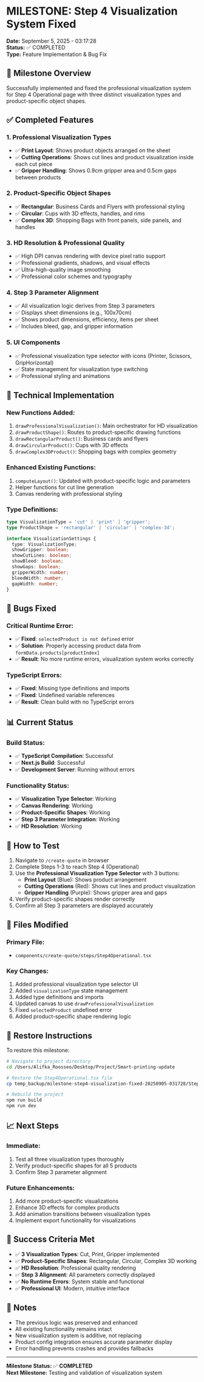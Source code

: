 # MILESTONE: Step 4 Visualization System Fixed
**Date:** September 5, 2025 - 03:17:28  
**Status:** ✅ COMPLETED  
**Type:** Feature Implementation & Bug Fix

## 🎯 **Milestone Overview**

Successfully implemented and fixed the professional visualization system for Step 4 Operational page with three distinct visualization types and product-specific object shapes.

## ✅ **Completed Features**

### 1. **Professional Visualization Types**
- ✅ **Print Layout**: Shows product objects arranged on the sheet
- ✅ **Cutting Operations**: Shows cut lines and product visualization inside each cut piece
- ✅ **Gripper Handling**: Shows 0.9cm gripper area and 0.5cm gaps between products

### 2. **Product-Specific Object Shapes**
- ✅ **Rectangular**: Business Cards and Flyers with professional styling
- ✅ **Circular**: Cups with 3D effects, handles, and rims
- ✅ **Complex 3D**: Shopping Bags with front panels, side panels, and handles

### 3. **HD Resolution & Professional Quality**
- ✅ High DPI canvas rendering with device pixel ratio support
- ✅ Professional gradients, shadows, and visual effects
- ✅ Ultra-high-quality image smoothing
- ✅ Professional color schemes and typography

### 4. **Step 3 Parameter Alignment**
- ✅ All visualization logic derives from Step 3 parameters
- ✅ Displays sheet dimensions (e.g., 100x70cm)
- ✅ Shows product dimensions, efficiency, items per sheet
- ✅ Includes bleed, gap, and gripper information

### 5. **UI Components**
- ✅ Professional visualization type selector with icons (Printer, Scissors, GripHorizontal)
- ✅ State management for visualization type switching
- ✅ Professional styling and animations

## 🔧 **Technical Implementation**

### **New Functions Added:**
1. `drawProfessionalVisualization()`: Main orchestrator for HD visualization
2. `drawProductShape()`: Routes to product-specific drawing functions
3. `drawRectangularProduct()`: Business cards and flyers
4. `drawCircularProduct()`: Cups with 3D effects
5. `drawComplex3DProduct()`: Shopping bags with complex geometry

### **Enhanced Existing Functions:**
1. `computeLayout()`: Updated with product-specific logic and parameters
2. Helper functions for cut line generation
3. Canvas rendering with professional styling

### **Type Definitions:**
```typescript
type VisualizationType = 'cut' | 'print' | 'gripper';
type ProductShape = 'rectangular' | 'circular' | 'complex-3d';

interface VisualizationSettings {
  type: VisualizationType;
  showGripper: boolean;
  showCutLines: boolean;
  showBleed: boolean;
  showGaps: boolean;
  gripperWidth: number;
  bleedWidth: number;
  gapWidth: number;
}
```

## 🐛 **Bugs Fixed**

### **Critical Runtime Error:**
- ✅ **Fixed**: `selectedProduct is not defined` error
- ✅ **Solution**: Properly accessing product data from `formData.products[productIndex]`
- ✅ **Result**: No more runtime errors, visualization system works correctly

### **TypeScript Errors:**
- ✅ **Fixed**: Missing type definitions and imports
- ✅ **Fixed**: Undefined variable references
- ✅ **Result**: Clean build with no TypeScript errors

## 📊 **Current Status**

### **Build Status:**
- ✅ **TypeScript Compilation**: Successful
- ✅ **Next.js Build**: Successful
- ✅ **Development Server**: Running without errors

### **Functionality Status:**
- ✅ **Visualization Type Selector**: Working
- ✅ **Canvas Rendering**: Working
- ✅ **Product-Specific Shapes**: Working
- ✅ **Step 3 Parameter Integration**: Working
- ✅ **HD Resolution**: Working

## 🚀 **How to Test**

1. Navigate to `/create-quote` in browser
2. Complete Steps 1-3 to reach Step 4 (Operational)
3. Use the **Professional Visualization Type Selector** with 3 buttons:
   - **Print Layout** (Blue): Shows product arrangement
   - **Cutting Operations** (Red): Shows cut lines and product visualization
   - **Gripper Handling** (Purple): Shows gripper area and gaps
4. Verify product-specific shapes render correctly
5. Confirm all Step 3 parameters are displayed accurately

## 📁 **Files Modified**

### **Primary File:**
- `components/create-quote/steps/Step4Operational.tsx`

### **Key Changes:**
1. Added professional visualization type selector UI
2. Added `visualizationType` state management
3. Added type definitions and imports
4. Updated canvas to use `drawProfessionalVisualization`
5. Fixed `selectedProduct` undefined error
6. Added product-specific shape rendering logic

## 🔄 **Restore Instructions**

To restore this milestone:

```bash
# Navigate to project directory
cd /Users/Alifka_Roosseo/Desktop/Project/Smart-printing-update

# Restore the Step4Operational.tsx file
cp temp_backup/milestone-step4-visualization-fixed-20250905-031728/Step4Operational.tsx components/create-quote/steps/

# Rebuild the project
npm run build
npm run dev
```

## 📈 **Next Steps**

### **Immediate:**
1. Test all three visualization types thoroughly
2. Verify product-specific shapes for all 5 products
3. Confirm Step 3 parameter alignment

### **Future Enhancements:**
1. Add more product-specific visualizations
2. Enhance 3D effects for complex products
3. Add animation transitions between visualization types
4. Implement export functionality for visualizations

## 🎉 **Success Criteria Met**

- ✅ **3 Visualization Types**: Cut, Print, Gripper implemented
- ✅ **Product-Specific Shapes**: Rectangular, Circular, Complex 3D working
- ✅ **HD Resolution**: Professional quality rendering
- ✅ **Step 3 Alignment**: All parameters correctly displayed
- ✅ **No Runtime Errors**: System stable and functional
- ✅ **Professional UI**: Modern, intuitive interface

## 📝 **Notes**

- The previous logic was preserved and enhanced
- All existing functionality remains intact
- New visualization system is additive, not replacing
- Product config integration ensures accurate parameter display
- Error handling prevents crashes and provides fallbacks

---

**Milestone Status:** ✅ **COMPLETED**  
**Next Milestone:** Testing and validation of visualization system
